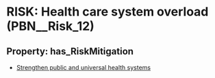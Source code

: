 # RISK: __Health care system overload__ (PBN__Risk_12)

## Property: has_RiskMitigation

* [Strengthen public and universal health systems](PBN__RiskMitigation_16)

